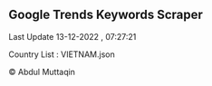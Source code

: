 

## Google Trends Keywords Scraper 
 
Last Update 13-12-2022 , 07:27:21

Country List :
VIETNAM.json



© Abdul Muttaqin 

